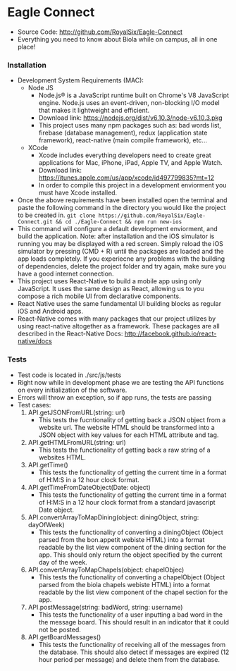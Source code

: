 # Eagle Connect
  - Source Code: http://github.com/RoyalSix/Eagle-Connect
  - Everything you need to know about Biola while on campus, all in one place!

### Installation
- Development System Requirements (MAC):
    - Node JS
         - Node.js® is a JavaScript runtime built on Chrome's V8 JavaScript engine. Node.js uses an event-driven, non-blocking I/O model that makes it lightweight and efficient.
         - Download link: https://nodejs.org/dist/v6.10.3/node-v6.10.3.pkg
        - This project uses many npm packages such as: bad words list, firebase (database management), redux (application state framework), react-native (main compile framework), etc...
    - XCode
        - Xcode includes everything developers need to create great applications for Mac, iPhone, iPad, Apple TV, and Apple Watch. 
        - Download link: https://itunes.apple.com/us/app/xcode/id497799835?mt=12
        - In order to compile this project in a development enviorment you must have Xcode installed.
- Once the above requirements have been installed open the terminal and paste the following command in the directory you would like the project to be created in.
`git clone https://github.com/RoyalSix/Eagle-Connect.git && cd ./Eagle-Connect && npm run new-ios`
- This command will configure a default development enviorment, and build the application.
Note: after installation and the iOS simulator is running you may be displayed with a red screen. Simply reload the iOS simulator by pressing (CMD + R) until the packages are loaded and the app loads completely.
If you experiecne any problems with the building of dependencies, delete the project folder and try again, make sure you have a good internet connection.
- This project uses React-Native to build a mobile app using only JavaScript. It uses the same design as React, allowing us to you compose a rich mobile UI from declarative components.
- React Native uses the same fundamental UI building blocks as regular iOS and Android apps. 
- React-Native comes with many packages that our project utilizes by using react-native altogether as a framework. These packages are all described in the React-Native Docs: http://facebook.github.io/react-native/docs

### Tests
- Test code is located in ./src/js/tests
- Right now while in development phase we are testing the API functions on every initialization of the software.
- Errors will throw an exception, so if app runs, the tests are passing
- Test cases:
    1. API.getJSONFromURL(string: url)
        - This tests the fucntionality of getting back a JSON object from a website url. The website HTML should be transformed into a JSON object with key values for each HTML attribute and tag.
    2. API.getHTMLFromURL(string: url)
       - This tests the functionality of getting back a raw string of a websites HTML.
    3. API.getTime()
        - This tests the functionality of getting the current time in a format of H:M:S in a 12 hour clock format.
    4. API.getTimeFromDateObject(Date: object)
        - This tests the functionality of getting the current time in a format of H:M:S in a 12 hour clock format from a standard javascript Date object.
    5. API.convertArrayToMapDining(object: diningObject, string: dayOfWeek)
        - This tests the functionality of converting a diningObject  (Object parsed from the bon.appetit webiste HTML) into a format readable by the list view component of the dining section for the app. This should only return the object specified by the current day of the week.
    6. API.convertArrayToMapChapels(object: chapelObjec)
        - This tests the functionality of converting a chapelObject (Object parsed from the biola chapels webiste HTML) into a format readable by the list view component of the chapel section for the app.
    7. API.postMessage(string: badWord, string: username)
        - This tests the functionality of a user inputting a bad word in the the message board. This should result in an indicator that it could not be posted.
    8.  API.getBoardMessages()
        - This tests the functionality of receiving all of the messages from the database. This should also detect if messages are expired (12 hour period per message) and delete them from the database.
